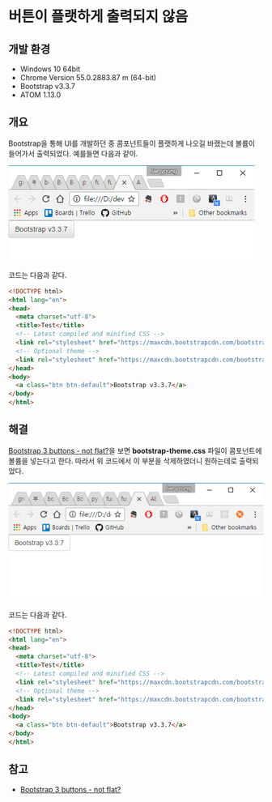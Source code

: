 # 버튼이 플랫하게 출력되지 않음

## 개발 환경

* Windows 10 64bit
* Chrome Version 55.0.2883.87 m (64-bit)
* Bootstrap v3.3.7
* ATOM 1.13.0

## 개요

Bootstrap을 통해 UI를 개발하던 중 콤포넌트들이 플랫하게 나오길 바랬는데 볼륨이 들어가서 출력되었다.
예를들면 다음과 같이.

![button_1](button_1.png)

코드는 다음과 같다.

```html
<!DOCTYPE html>
<html lang="en">
<head>
  <meta charset="utf-8">
  <title>Test</title>
  <!-- Latest compiled and minified CSS -->
  <link rel="stylesheet" href="https://maxcdn.bootstrapcdn.com/bootstrap/3.3.7/css/bootstrap.min.css">
  <!-- Optional theme -->
  <link rel="stylesheet" href="https://maxcdn.bootstrapcdn.com/bootstrap/3.3.7/css/bootstrap-theme.min.css">
</head>
<body>
  <a class="btn btn-default">Bootstrap v3.3.7</a>
</body>
</html>
```

## 해결

[Bootstrap 3 buttons - not flat?](http://stackoverflow.com/questions/29334148/bootstrap-3-buttons-not-flat/29334210)을 보면 **bootstrap-theme.css** 파일이 콤포넌트에 볼륨을 넣는다고 한다. 따라서 위 코드에서 이 부분을 삭제하였더니 원하는데로 출력되었다.

![button_2](button_2.png)

코드는 다음과 같다.

```html
<!DOCTYPE html>
<html lang="en">
<head>
  <meta charset="utf-8">
  <title>Test</title>
  <!-- Latest compiled and minified CSS -->
  <link rel="stylesheet" href="https://maxcdn.bootstrapcdn.com/bootstrap/3.3.7/css/bootstrap.min.css">
  <!-- Optional theme -->
  <link rel="stylesheet" href="https://maxcdn.bootstrapcdn.com/bootstrap/3.3.7/css/bootstrap-theme.min.css">
</head>
<body>
  <a class="btn btn-default">Bootstrap v3.3.7</a>
</body>
</html>
```

## 참고

* [Bootstrap 3 buttons - not flat?](http://stackoverflow.com/questions/29334148/bootstrap-3-buttons-not-flat/29334210)
